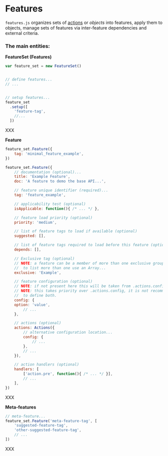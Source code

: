 # Features

`features.js` organizes sets of [actions](https://github.com/flynx/actions.js) 
or _objects_ into features, apply them to objects, manage sets of features via 
inter-feature dependencies and external criteria.


### The main entities:

**FeatureSet (Features)**

```javascript
var feature_set = new FeatureSet()


// define features...
// ...


// setup features...
feature_set
  .setup([
    'feature-tag',
    //...
  ])
```

XXX


**Feature**
```javascript
feature_set.Feature({
    tag: 'minimal_feature_example',
})

feature_set.Feature({
    // documentation (optional)...
    title: 'Example Feature',
    doc: 'A feature to demo the base API...',

    // feature unique identifier (required)...
    tag: 'feature_example',

    // applicability test (optional)
    isApplicable: function(){ /* ... */ },

    // feature load priority (optional)
    priority: 'medium',

    // list of feature tags to load if available (optional)
    suggested: [],

    // list of feature tags required to load before this feature (optional)
    depends: [],

    // Exclusive tag (optional)
    // NOTE: a feature can be a member of more than one exclusive group,
    //	to list more than one use an Array...
    exclusive: 'Example',

    // feature configuration (optional)
    // NOTE: if not present here this will be taken from .actions.config
    // NOTE: this takes priority over .actions.config, it is not recommended
    //	to define both.
    config: {
    option: 'value',
        // ...
    },

    // actions (optional)
    actions: Actions({
        // alternative configuration location...
        config: {
            // ...
        },
        // ...
    }),

    // action handlers (optional)
    handlers: [
        ['action.pre', function(){ /* ... */ }],
        // ...
    ],
})
```

XXX



**Meta-features**  
```javascript
// meta-feature...
feature_set.Feature('meta-feature-tag', [
    'suggested-feature-tag',
    'other-suggested-feature-tag',
    // ...
])
```

XXX



<!-- vim:set ts=4 sw=4 spell : -->
